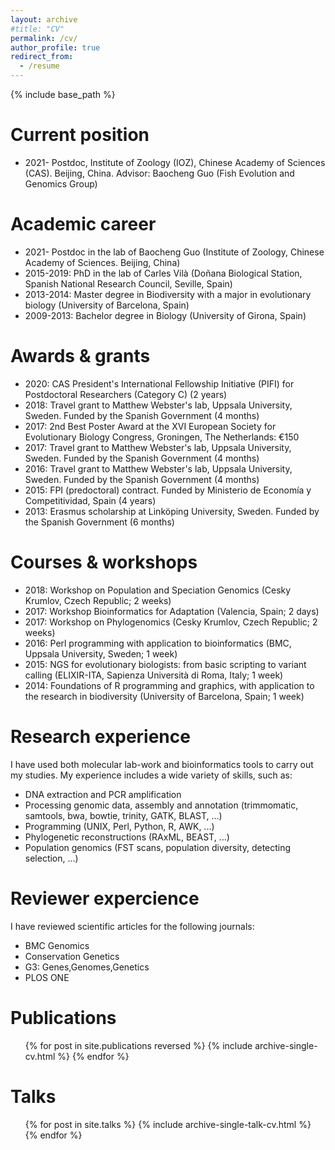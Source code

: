 ```yaml
---
layout: archive
#title: "CV"
permalink: /cv/
author_profile: true
redirect_from:
  - /resume
---
```


{% include base_path %}

Current position
======
* 2021- Postdoc, Institute of Zoology (IOZ), Chinese Academy of Sciences (CAS). Beijing, China. Advisor: Baocheng Guo (Fish Evolution and Genomics Group)

Academic career
======
* 2021- Postdoc in the lab of Baocheng Guo (Institute of Zoology, Chinese Academy of Sciences. Beijing, China)
* 2015-2019: PhD in the lab of Carles Vilà (Doñana Biological Station, Spanish National Research Council, Seville, Spain)
* 2013-2014: Master degree in Biodiversity with a major in evolutionary biology (University of Barcelona, Spain)
* 2009-2013: Bachelor degree in Biology (University of Girona, Spain) 

Awards & grants
======
* 2020: CAS President's International Fellowship Initiative (PIFI) for Postdoctoral Researchers (Category C) (2 years)
* 2018: Travel grant to Matthew Webster's lab, Uppsala University, Sweden. Funded by the Spanish Government (4 months)​
* 2017: 2nd Best Poster Award at the XVI European Society for Evolutionary Biology Congress, Groningen, The Netherlands: €150 
* 2017: Travel grant to Matthew Webster's lab, Uppsala University, Sweden. Funded by the Spanish Government (4 months)
* 2016: Travel grant to Matthew Webster's lab, Uppsala University, Sweden. Funded by the Spanish Government (4 months)
* 2015: FPI (predoctoral) contract. Funded by Ministerio de Economía y Competitividad, Spain (4 years)
* 2013: Erasmus scholarship at Linköping University, Sweden. Funded by the Spanish Government (6 months)

Courses & workshops
======
* 2018: Workshop on Population and Speciation Genomics (Cesky Krumlov, Czech Republic; 2 weeks)
* 2017: Workshop Bioinformatics for Adaptation (Valencia, Spain; 2 days)
* 2017: Workshop on Phylogenomics  (Cesky Krumlov, Czech Republic; 2 weeks)
* 2016: Perl programming with application to bioinformatics (BMC, Uppsala University, Sweden; 1 week)
* 2015: NGS for evolutionary biologists: from basic scripting to variant calling (ELIXIR-ITA, Sapienza Università di Roma, Italy; 1 week)
* 2014: Foundations of R programming and graphics, with application to the research in biodiversity (University of Barcelona, Spain; 1 week)

Research experience
======
I have used both molecular lab-work and bioinformatics tools to carry out my studies. My experience includes a wide variety of skills, such as: 
* DNA extraction and PCR amplification
* Processing genomic data, assembly and annotation (trimmomatic, samtools, bwa, bowtie, trinity, GATK, BLAST, ...)
* Programming (UNIX, Perl, Python, R, AWK, ...)
* Phylogenetic reconstructions (RAxML, BEAST, ...)
* Population genomics (FST scans, population diversity, detecting selection, ...)

Reviewer expercience
======
I have reviewed scientific articles for the following journals:
* BMC Genomics
* Conservation Genetics
* G3: Genes,Genomes,Genetics
* PLOS ONE

Publications
======
  <ul>{% for post in site.publications reversed %}
    {% include archive-single-cv.html %}
  {% endfor %}</ul>  

Talks
======
  <ul>{% for post in site.talks %}
    {% include archive-single-talk-cv.html %}
  {% endfor %}</ul>
